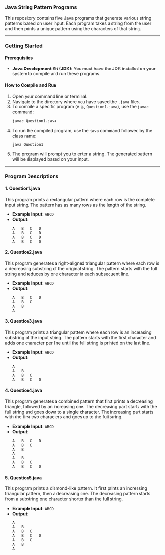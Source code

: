 ### Java String Pattern Programs

This repository contains five Java programs that generate various string patterns based on user input. Each program takes a string from the user and then prints a unique pattern using the characters of that string.

-----

### Getting Started

#### Prerequisites

  * **Java Development Kit (JDK)**: You must have the JDK installed on your system to compile and run these programs.

#### How to Compile and Run

1.  Open your command line or terminal.
2.  Navigate to the directory where you have saved the `.java` files.
3.  To compile a specific program (e.g., `Question1.java`), use the `javac` command:
    ```bash
    javac Question1.java
    ```
4.  To run the compiled program, use the `java` command followed by the class name:
    ```bash
    java Question1
    ```
5.  The program will prompt you to enter a string. The generated pattern will be displayed based on your input.

-----

### Program Descriptions

#### **1. Question1.java**

This program prints a rectangular pattern where each row is the complete input string. The pattern has as many rows as the length of the string.

  * **Example Input**: `ABCD`
  * **Output**:
    ```
    A   B   C   D
    A   B   C   D
    A   B   C   D
    A   B   C   D
    ```

#### **2. Question2.java**

This program generates a right-aligned triangular pattern where each row is a decreasing substring of the original string. The pattern starts with the full string and reduces by one character in each subsequent line.

  * **Example Input**: `ABCD`
  * **Output**:
    ```
    A   B   C   D
    A   B   C
    A   B
    A
    ```

#### **3. Question3.java**

This program prints a triangular pattern where each row is an increasing substring of the input string. The pattern starts with the first character and adds one character per line until the full string is printed on the last line.

  * **Example Input**: `ABCD`
  * **Output**:
    ```
    A
    A   B
    A   B   C
    A   B   C   D
    ```

#### **4. Question4.java**

This program generates a combined pattern that first prints a decreasing triangle, followed by an increasing one. The decreasing part starts with the full string and goes down to a single character. The increasing part starts with the first two characters and goes up to the full string.

  * **Example Input**: `ABCD`
  * **Output**:
    ```
    A   B   C   D
    A   B   C
    A   B
    A
    A   B
    A   B   C
    A   B   C   D
    ```

#### **5. Question5.java**

This program prints a diamond-like pattern. It first prints an increasing triangular pattern, then a decreasing one. The decreasing pattern starts from a substring one character shorter than the full string.

  * **Example Input**: `ABCD`
  * **Output**:
    ```
    A
    A   B
    A   B   C
    A   B   C   D
    A   B   C
    A   B
    A
    ```